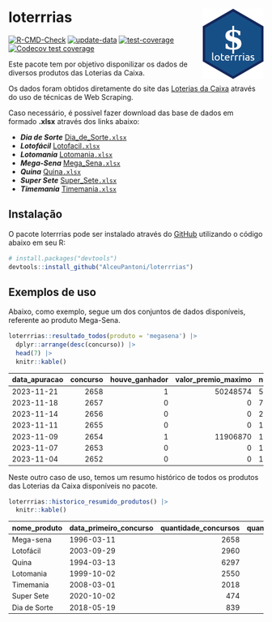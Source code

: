 
<!-- README.md is generated from README.Rmd. Please edit that file -->

# loterrrias <img src="man/figures/logo.png" align="right" height="139" />

<!-- badges: start -->

[![R-CMD-Check](https://github.com/AlceuPantoni/loterrrias/actions/workflows/R-CMD-check.yaml/badge.svg?branch=main)](https://github.com/AlceuPantoni/loterrrias/actions/workflows/R-CMD-check.yaml)
[![update-data](https://github.com/AlceuPantoni/loterrrias/actions/workflows/update-data.yaml/badge.svg)](https://github.com/AlceuPantoni/loterrrias/actions/workflows/update-data.yaml)
[![test-coverage](https://github.com/AlceuPantoni/loterrrias/actions/workflows/test-coverage.yaml/badge.svg?branch=main)](https://github.com/AlceuPantoni/loterrrias/actions/workflows/test-coverage.yaml)
[![Codecov test
coverage](https://codecov.io/gh/AlceuPantoni/loterrrias/branch/main/graph/badge.svg)](https://codecov.io/gh/AlceuPantoni/loterrrias?branch=main)
<!-- badges: end -->

Este pacote tem por objetivo disponilizar os dados de diversos produtos
das Loterias da Caixa.

Os dados foram obtidos diretamente do site das [Loterias da
Caixa](https://loterias.caixa.gov.br/Paginas/default.aspx) através do
uso de técnicas de Web Scraping.

Caso necessário, é possível fazer download das base de dados em formado
**.xlsx** através dos links abaixo:

  - ***Dia de Sorte***
    [Dia\_de\_Sorte`.xlsx`](https://raw.githubusercontent.com/AlceuPantoni/loterrrias/main/data-raw/resultados_diadesorte.xlsx)
  - ***Lotofácil***
    [Lotofacil`.xlsx`](https://raw.githubusercontent.com/AlceuPantoni/loterrrias/main/data-raw/resultados_lotofacil.xlsx)
  - ***Lotomania***
    [Lotomania`.xlsx`](https://raw.githubusercontent.com/AlceuPantoni/loterrrias/main/data-raw/resultados_lotomania.xlsx)
  - ***Mega-Sena***
    [Mega\_Sena`.xlsx`](https://raw.githubusercontent.com/AlceuPantoni/loterrrias/main/data-raw/resultados_megasena.xlsx)
  - ***Quina***
    [Quina`.xlsx`](https://raw.githubusercontent.com/AlceuPantoni/loterrrias/main/data-raw/resultados_quina.xlsx)
  - ***Super Sete***
    [Super\_Sete`.xlsx`](https://raw.githubusercontent.com/AlceuPantoni/loterrrias/main/data-raw/resultados_supersete.xlsx)
  - ***Timemania***
    [Timemania`.xlsx`](https://raw.githubusercontent.com/AlceuPantoni/loterrrias/main/data-raw/resultados_timemania.xlsx)

## Instalação

O pacote loterrrias pode ser instalado através do
[GitHub](https://github.com/) utilizando o código abaixo em seu R:

``` r
# install.packages("devtools")
devtools::install_github("AlceuPantoni/loterrrias")
```

## Exemplos de uso

Abaixo, como exemplo, segue um dos conjuntos de dados disponíveis,
referente ao produto Mega-Sena.

``` r
loterrrias::resultado_todos(produto = 'megasena') |> 
  dplyr::arrange(desc(concurso)) |> 
  head(7) |> 
  knitr::kable()
```

| data\_apuracao | concurso | houve\_ganhador | valor\_premio\_maximo | numeros\_sorteados | num\_1 | num\_2 | num\_3 | num\_4 | num\_5 | num\_6 |
| :------------- | -------: | --------------: | --------------------: | :----------------- | -----: | -----: | -----: | -----: | -----: | -----: |
| 2023-11-21     |     2658 |               1 |              50248574 | 5;13;39;51;58;60   |      5 |     13 |     39 |     51 |     58 |     60 |
| 2023-11-18     |     2657 |               0 |                     0 | 7;27;32;33;36;53   |      7 |     27 |     32 |     33 |     36 |     53 |
| 2023-11-14     |     2656 |               0 |                     0 | 20;24;27;46;57;58  |     20 |     24 |     27 |     46 |     57 |     58 |
| 2023-11-11     |     2655 |               0 |                     0 | 10;23;30;31;49;56  |     10 |     23 |     30 |     31 |     49 |     56 |
| 2023-11-09     |     2654 |               1 |              11906870 | 11;17;23;36;47;51  |     11 |     17 |     23 |     36 |     47 |     51 |
| 2023-11-07     |     2653 |               0 |                     0 | 14;32;41;43;48;60  |     14 |     32 |     41 |     43 |     48 |     60 |
| 2023-11-04     |     2652 |               0 |                     0 | 13;23;26;29;45;59  |     13 |     23 |     26 |     29 |     45 |     59 |

Neste outro caso de uso, temos um resumo histórico de todos os produtos
das Loterias da Caixa disponíveis no pacote.

``` r
loterrrias::historico_resumido_produtos() |> 
  knitr::kable()
```

| nome\_produto | data\_primeiro\_concurso | quantidade\_concursos | quantidade\_concursos\_com\_ganhador | percentual\_com\_ganhador | media\_premiacao | maior\_premio | menor\_premio | total\_dezenas\_sorteadas | numero\_mais\_sorteado | numero\_menos\_sorteado |
| :------------ | :----------------------- | --------------------: | -----------------------------------: | ------------------------: | ---------------: | ------------: | ------------: | ------------------------: | ---------------------: | ----------------------: |
| Mega-sena     | 1996-03-11               |                  2658 |                                  601 |                      0.23 |       23921194.7 |     289420865 |     348732.75 |                     15948 |                     10 |                      21 |
| Lotofácil     | 2003-09-29               |                  2960 |                                 2646 |                      0.89 |         919421.1 |       8252873 |      10712.22 |                     44400 |                     20 |                      16 |
| Quina         | 1994-03-13               |                  6297 |                                 2529 |                      0.40 |        3344257.2 |     579215957 |      14230.37 |                     31485 |                      4 |                       3 |
| Lotomania     | 1999-10-02               |                  2550 |                                  669 |                      0.26 |        2358451.5 |      37261930 |     109348.66 |                     51000 |                     47 |                      96 |
| Timemania     | 2008-03-01               |                  2018 |                                   73 |                      0.04 |       26295353.9 |     818652938 |     164711.44 |                     14126 |                     20 |                      53 |
| Super Sete    | 2020-10-02               |                   474 |                                   21 |                      0.04 |        3390765.6 |      10146164 |     124747.77 |                      3318 |                      9 |                       4 |
| Dia de Sorte  | 2018-05-19               |                   839 |                                  274 |                      0.33 |         790878.2 |       3770060 |      59101.35 |                      5873 |                     10 |                       1 |
